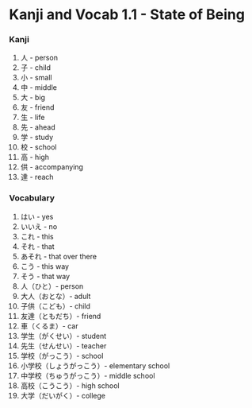 # Kanji and Vocab 1.1 - State of Being

### Kanji
1. 人 - person
2. 子 - child
3. 小 - small
4. 中 - middle
5. 大 - big
6. 友 - friend
7. 生 - life
8. 先 - ahead
9. 学 - study
10. 校 - school
11. 高 - high
12. 供 - accompanying
13. 達 - reach

### Vocabulary
1. はい - yes
2. いいえ - no
3. これ - this
4. それ - that
5. あそれ - that over there
6. こう - this way
7. そう - that way
8. 人（ひと）- person
9. 大人（おとな）- adult
10. 子供（こども）- child
11. 友達（ともだち）- friend
12. 車（くるま）- car
13. 学生（がくせい）- student
14. 先生（せんせい）- teacher
15. 学校（がっこう）- school
16. 小学校（しょうがっこう）- elementary school
17. 中学校（ちゅうがっこう）- middle school
18. 高校（こうこう）- high school
19. 大学（だいがく）- college
